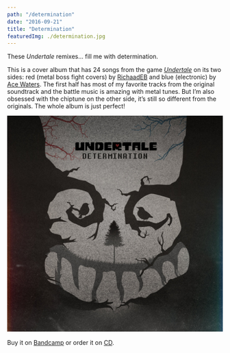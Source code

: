 ```yaml
---
path: "/determination"
date: "2016-09-21"
title: "Determination"
featuredImg: ./determination.jpg
---
```


These *Undertale* remixes... fill me with determination.

This is a cover album that has 24 songs from the game *[Undertale](https://undertale.com/)* on its two sides: red (metal boss fight covers) by [RichaadEB](https://www.patreon.com/RichaadEB) and blue (electronic) by [Ace Waters](https://amiewaters.bandcamp.com/). The first half has most of my favorite tracks from the original soundtrack and the battle music is amazing with metal tunes. But I’m also obsessed with the chiptune on the other side, it’s still so different from the originals. The whole album is just perfect!

![Determination album cover](./determination.jpg)

Buy it on [Bandcamp](https://determination-ut.bandcamp.com/releases) or order it on [CD](https://www.fangamer.com/products/undertale-determination-cd).
